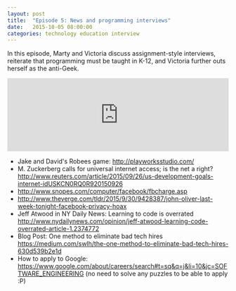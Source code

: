 ```yaml
---
layout: post
title:  "Episode 5: News and programming interviews"
date:   2015-10-05 08:00:00
categories: technology education interview 
---
```


In this episode, Marty and Victoria discuss assignment-style interviews, reiterate that programming must be taught in K-12, and Victoria further outs herself as the anti-Geek.

<iframe width="100%" height="166" scrolling="no" frameborder="no" src="https://w.soundcloud.com/player/?url=https%3A//api.soundcloud.com/tracks/226964622&amp;color=ff5500&amp;auto_play=false&amp;hide_related=false&amp;show_comments=true&amp;show_user=true&amp;show_reposts=false"></iframe>

- Jake and David's Robees game: <http://playworksstudio.com/>
- M. Zuckerberg calls for universal internet access; is the net a right? <http://www.reuters.com/article/2015/09/26/us-development-goals-internet-idUSKCN0RQ0R920150926>
- <http://www.snopes.com/computer/facebook/fbcharge.asp>
- <http://www.theverge.com/tldr/2015/9/30/9428387/john-oliver-last-week-tonight-facebook-privacy-hoax>
- Jeff Atwood in NY Daily News: Learning to code is overrated <http://www.nydailynews.com/opinion/jeff-atwood-learning-code-overrated-article-1.2374772>
- Blog Post: One method to eliminate bad tech hires <https://medium.com/swlh/the-one-method-to-eliminate-bad-tech-hires-630d539b2e1d> 
- How to apply to Google: <https://www.google.com/about/careers/search#t=sq&q=j&li=10&jc=SOFTWARE_ENGINEERING> (no need to solve any puzzles to be able to apply :P) 
